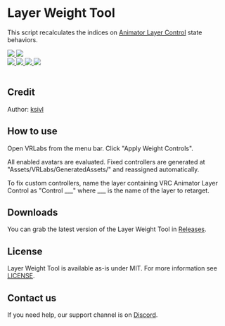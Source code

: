 <div>
  <h1>Layer Weight Tool</h1>
  <p>
     This script recalculates the indices on <a href="https://docs.vrchat.com/docs/state-behaviors">Animator Layer Control</a> state behaviors.
  </p>

  <a href="https://github.com/VRLabs/Layer-Weight-Tool/releases/latest">
    <img src="https://img.shields.io/github/v/release/VRLabs/Layer-Weight-Tool.svg?style=flat-square">
  </a>
  <a href="https://github.com/VRLabs/Layer-Weight-Tool/releases/latest">
    <img src="https://img.shields.io/badge/Unity-2019.4-green.svg?style=flat-square">
  </a>
  <br />
  <a href="https://github.com/VRLabs/Layer-Weight-Tool/issues">
    <img src="https://img.shields.io/github/issues-raw/VRLabs/Layer-Weight-Tool.svg?style=flat-square">
  </a>
  <a href="https://github.com/VRLabs/Layer-Weight-Tool/issues?q=is%3Aissue+is%3Aclosed">
    <img src="https://img.shields.io/github/issues-closed-raw/VRLabs/Layer-Weight-Tool.svg?style=flat-square">
  </a>
  <a href="https://github.com/VRLabs/Layer-Weight-Tool/pull">
    <img src="https://img.shields.io/github/issues-pr-raw/VRLabs/Layer-Weight-Tool.svg?style=flat-square">
  </a>
  <a href="https://github.com/VRLabs/Layer-Weight-Tool/pulls?q=is%3Apr+is%3Aclosed">
    <img src="https://img.shields.io/github/issues-pr-closed-raw/VRLabs/Layer-Weight-Tool.svg?style=flat-square">
  </a>
  <br />
  <br />
</div>

## Credit

Author: [ksivl](https://github.com/ksivl)

## How to use

Open VRLabs from the menu bar. Click "Apply Weight Controls".

All enabled avatars are evaluated. Fixed controllers are generated at "Assets/VRLabs/GeneratedAssets/" and reassigned automatically.

To fix custom controllers, name the layer containing VRC Animator Layer Control as "Control ___" where ___ is the name of the layer to retarget.

## Downloads

You can grab the latest version of the Layer Weight Tool in [Releases](https://github.com/VRLabs/Layer-Weight-Tool/releases/latest).

## License

Layer Weight Tool is available as-is under MIT. For more information see [LICENSE](https://github.com/VRLabs/Layer-Weight-Tool/blob/dev/LICENSE).

## Contact us

If you need help, our support channel is on [Discord](https://discord.vrlabs.dev).
